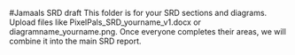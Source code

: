 #Jamaals SRD draft
This folder is for your SRD sections and diagrams.
Upload files like PixelPals_SRD_yourname_v1.docx or diagramname_yourname.png.
Once everyone completes their areas, we will combine it into the main SRD report.
